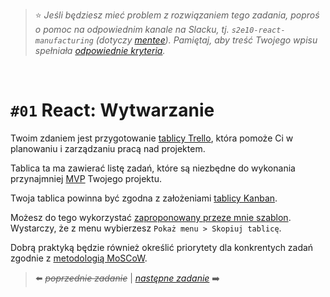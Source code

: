 > :star: *Jeśli będziesz mieć problem z rozwiązaniem tego zadania, poproś o pomoc na odpowiednim kanale na Slacku, tj. `s2e10-react-manufacturing` (dotyczy [mentee](https://devmentor.pl/mentoring-javascript/)). Pamiętaj, aby treść Twojego wpisu spełniała [odpowiednie kryteria](https://devmentor.pl/jak-prosic-o-pomoc/).*

&nbsp;

# `#01` React: Wytwarzanie


Twoim zdaniem jest przygotowanie [tablicy Trello](https://trello.com/), która pomoże Ci w planowaniu i zarządzaniu pracą nad projektem.

Tablica ta ma zawierać listę zadań, które są niezbędne do wykonania przynajmniej [MVP](https://en.wikipedia.org/wiki/Minimum_viable_product) Twojego projektu.

Twoja tablica powinna być zgodna z założeniami [tablicy Kanban](https://zerobs.pl/zarzadzanie-projektami/kanban-w-zarzadzaniu-projektami/). 

Możesz do tego wykorzystać [zaproponowany przeze mnie szablon](https://trello.com/b/hx9WCXY8). Wystarczy, że z menu wybierzesz `Pokaż menu > Skopiuj tablicę`.

Dobrą praktyką będzie również określić priorytety dla konkrentych zadań zgodnie z [metodologią MoSCoW](https://pl.wikipedia.org/wiki/Metoda_MoSCoW).
&nbsp;


> :arrow_left: ~~*poprzednie zadanie*~~ | [*następne zadanie*](./../02) :arrow_right:
